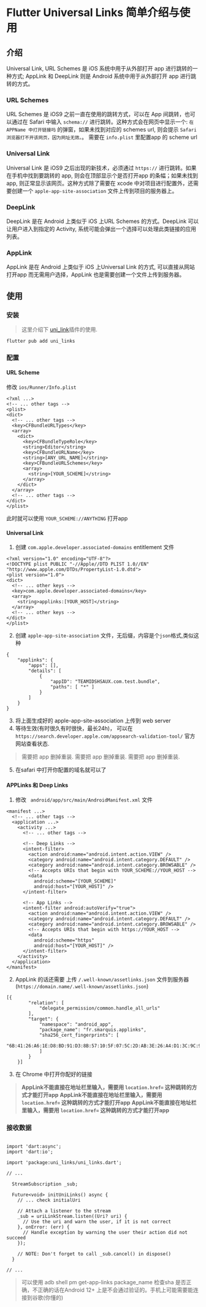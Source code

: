 # Flutter Universal Links 简单介绍与使用

## 介绍
Universal Link, URL Schemes 是 iOS 系统中用于从外部打开 app 进行跳转的一种方式; AppLink 和 DeepLink 则是 Android 系统中用于从外部打开 app 进行跳转的方式。

### URL Schemes
URL Schemes 是 iOS9 之前一直在使用的跳转方式，可以在 App 间跳转，也可以通过在 Safari 中输入 `schema://` 进行跳转。这种方式会在网页中显示一个: `在 APPName 中打开链接吗` 的弹窗，如果未找到对应的 schemes url, 则会提示 `Safari浏览器打不开该网页，因为网址无效。`。 需要在 `info.plist` 里配置app 的 scheme url
### Universal Link
Universal Link 是 iOS9 之后出现的新技术，必须通过 `https://` 进行跳转。如果在手机中找到要跳转的 app, 则会在顶部显示个是否打开app 的条幅；如果未找到app, 则正常显示该网页。这种方式除了需要在 xcode 中对项目进行配置外，还需要创建一个 `apple-app-site-association` 文件上传到项目的服务器上。
### DeepLink
DeepLink 是在 Android 上类似于 iOS 上URL Schemes 的方式。DeepLink 可以让用户进入到指定的 Activity, 系统可能会弹出一个选择可以处理此类链接的应用列表。
### AppLink
AppLink 是在 Android 上类似于 iOS 上Universal Link 的方式, 可以直接从网站打开app 而无需用户选择，AppLink 也是需要创建一个文件上传到服务器。

## 使用
### 安装
> 这里介绍下 [uni_link](https://pub.dev/packages/uni_links)插件的使用.
 
 `flutter pub add uni_links`
### 配置
#### URL Scheme
 修改 `ios/Runner/Info.plist`
```
<?xml ...>
<!-- ... other tags -->
<plist>
<dict>
  <!-- ... other tags -->
  <key>CFBundleURLTypes</key>
  <array>
    <dict>
      <key>CFBundleTypeRole</key>
      <string>Editor</string>
      <key>CFBundleURLName</key>
      <string>[ANY_URL_NAME]</string>
      <key>CFBundleURLSchemes</key>
      <array>
        <string>[YOUR_SCHEME]</string>
      </array>
    </dict>
  </array>
  <!-- ... other tags -->
</dict>
</plist>
```
此时就可以使用 `YOUR_SCHEME://ANYTHING` 打开app
#### Universal Link
1. 创建 `com.apple.developer.associated-domains` entitlement 文件
```
<?xml version="1.0" encoding="UTF-8"?>
<!DOCTYPE plist PUBLIC "-//Apple//DTD PLIST 1.0//EN" "http://www.apple.com/DTDs/PropertyList-1.0.dtd">
<plist version="1.0">
<dict>
  <!-- ... other keys -->
  <key>com.apple.developer.associated-domains</key>
  <array>
    <string>applinks:[YOUR_HOST]</string>
  </array>
  <!-- ... other keys -->
</dict>
</plist>
```
2. 创建 `apple-app-site-association` 文件，无后缀，内容是个`json`格式,类似这种
```
{
    "applinks": {
        "apps": [],
        "details": [
            {
                "appID": "TEAMIDSHSAUX.com.test.bundle",
                "paths": [ "*" ]
            }
        ]
    }
}
```
3. 将上面生成好的 apple-app-site-association 上传到 web server
4. 等待生效(有时很久有时很快，最长24h)， 可以在 `https://search.developer.apple.com/appsearch-validation-tool/` 官方网站查看状态.
> 需要把 app 删掉重装.
> 需要把 app 删掉重装.
> 需要把 app 删掉重装.
5. 在safari 中打开你配置的域名就可以了
#### APPLinks 和 Deep Links
1. 修改 ` android/app/src/main/AndroidManifest.xml` 文件
```
<manifest ...>
  <!-- ... other tags -->
  <application ...>
    <activity ...>
      <!-- ... other tags -->

      <!-- Deep Links -->
      <intent-filter>
        <action android:name="android.intent.action.VIEW" />
        <category android:name="android.intent.category.DEFAULT" />
        <category android:name="android.intent.category.BROWSABLE" />
        <!-- Accepts URIs that begin with YOUR_SCHEME://YOUR_HOST -->
        <data
          android:scheme="[YOUR_SCHEME]"
          android:host="[YOUR_HOST]" />
      </intent-filter>

      <!-- App Links -->
      <intent-filter android:autoVerify="true">
        <action android:name="android.intent.action.VIEW" />
        <category android:name="android.intent.category.DEFAULT" />
        <category android:name="android.intent.category.BROWSABLE" />
        <!-- Accepts URIs that begin with https://YOUR_HOST -->
        <data
          android:scheme="https"
          android:host="[YOUR_HOST]" />
      </intent-filter>
    </activity>
  </application>
</manifest>
```
2. AppLink 的话还需要 上传 `/.well-known/assetlinks.json` 文件到服务器(`https://domain.name/.well-known/assetlinks.json`)
```
[{
        "relation": [
            "delegate_permission/common.handle_all_urls"
        ],
        "target": {
            "namespace": "android_app",
            "package_name": "fr.smarquis.applinks",
            "sha256_cert_fingerprints": [
                "6B:41:26:A6:1E:D8:BD:91:D3:8B:57:10:5F:07:5C:2D:AB:3E:26:A4:D1:3C:9C:97:15:78:9E:0D:56:0A:CE:DC"
            ]
        }
    }]
```
3. 在 Chrome 中打开你配好的链接
> **AppLink不能直接在地址栏里输入，需要用 `location.href=` 这种跳转的方式才能打开app**
> **AppLink不能直接在地址栏里输入，需要用 `location.href=` 这种跳转的方式才能打开app**
> **AppLink不能直接在地址栏里输入，需要用 `location.href=` 这种跳转的方式才能打开app**

### 接收数据
```

import 'dart:async';
import 'dart:io';

import 'package:uni_links/uni_links.dart';

// ...

  StreamSubscription _sub;

  Future<void> initUniLinks() async {
    // ... check initialUri

    // Attach a listener to the stream
    _sub = uriLinkStream.listen((Uri? uri) {
      // Use the uri and warn the user, if it is not correct
    }, onError: (err) {
      // Handle exception by warning the user their action did not succeed
    });

    // NOTE: Don't forget to call _sub.cancel() in dispose()
  }

// ...
```

> 可以使用 adb shell pm get-app-links  package_name 检查sha 是否正确，不正确的话在Android 12+ 上是不会通过验证的。手机上可能需要能连接到谷歌(你懂的)